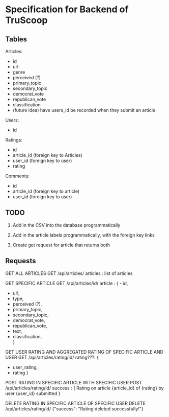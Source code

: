 # Specification for Backend of TruScoop

## Tables

Articles:

- id
- url
- genre
- perceived (?)
- primary_topic
- secondary_topic
- democrat_vote
- republican_vote
- classification
- (future idea) have users_id be recorded when they submit an article

Users:

- id

Ratings:

- id
- article_id (foreign key to Articles)
- user_id (foreign key to user)
- rating

Comments:

- id
- article_id (foreign key to article)
- user_id (foreign key to user)

## TODO

1. Add in the CSV into the database programmatically

2. Add in the article labels programmatically, with the foreign key links

3. Create get request for article that returns both

## Requests

GET ALL ARTICLES
GET /api/articles/
articles : list of articles

GET SPECIFIC ARTICLE
GET /api/articles/id/
article : { - id,

- url,
- type,
- perceived (?),
- primary_topic,
- secondary_topic,
- democrat_vote,
- republican_vote,
- text,
- classification,  
  }

GET USER RATING AND AGGREGATED RATING OF SPECIFIC ARTICLE AND USER
GET /api/articles/rating/id/
rating???: {

- user_rating,
- rating
  }

POST RATING IN SPECIFIC ARTICLE WITH SPECIFIC USER
POST /api/articles/rating/id/
success : {
Rating on article {article_id} of {rating} by user {user_id} submitted
}

DELETE RATING IN SPECIFIC ARTICLE OF SPECIFIC USER
DELETE /api/articles/rating/id/
{"success":
"Rating deleted successfully!"}
